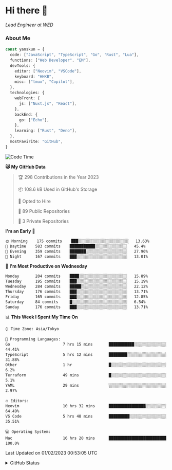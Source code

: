 # Hi there&nbsp;:wave:

_Lead Engineer at [WED](https://github.com/wedinc)_

### About Me

```ts
const yanskun = {
  code: ["JavaScript", "TypeScript", "Go", "Rust", "Lua"],
  functions: ["Web Developer", "EM"],
  devTools: {
    editor: ["Neovim", "VSCode"],
    keyboard: "HHKB",
    misc: ["tmux", "Copilot"],
  },
  technologies: {
    webFront: {
      js: ["Nuxt.js", "React"],
    },
    backEnd: {
      go: ["Echo"],
    },
    learning: ["Rust", "Deno"],
  },
  mostFavirite: "GitHub",
}
```

<!--START_SECTION:waka-->
![Code Time](http://img.shields.io/badge/Code%20Time-145%20hrs%2024%20mins-blue)

**🐱 My GitHub Data** 

> 🏆 298 Contributions in the Year 2023
 > 
> 📦 108.6 kB Used in GitHub's Storage 
 > 
> 💼 Opted to Hire
 > 
> 📜 89 Public Repositories 
 > 
> 🔑 3 Private Repositories  
 > 
**I'm an Early 🐤** 

```text
🌞 Morning    175 commits    ███░░░░░░░░░░░░░░░░░░░░░░   13.63% 
🌆 Daytime    583 commits    ███████████░░░░░░░░░░░░░░   45.4% 
🌃 Evening    359 commits    ███████░░░░░░░░░░░░░░░░░░   27.96% 
🌙 Night      167 commits    ███░░░░░░░░░░░░░░░░░░░░░░   13.01%

```
📅 **I'm Most Productive on Wednesday** 

```text
Monday       204 commits    ████░░░░░░░░░░░░░░░░░░░░░   15.89% 
Tuesday      195 commits    ███░░░░░░░░░░░░░░░░░░░░░░   15.19% 
Wednesday    284 commits    █████░░░░░░░░░░░░░░░░░░░░   22.12% 
Thursday     176 commits    ███░░░░░░░░░░░░░░░░░░░░░░   13.71% 
Friday       165 commits    ███░░░░░░░░░░░░░░░░░░░░░░   12.85% 
Saturday     84 commits     █░░░░░░░░░░░░░░░░░░░░░░░░   6.54% 
Sunday       176 commits    ███░░░░░░░░░░░░░░░░░░░░░░   13.71%

```


📊 **This Week I Spent My Time On** 

```text
⌚︎ Time Zone: Asia/Tokyo

💬 Programming Languages: 
Go                       7 hrs 15 mins       ███████████░░░░░░░░░░░░░░   44.41% 
TypeScript               5 hrs 12 mins       ████████░░░░░░░░░░░░░░░░░   31.88% 
Other                    1 hr                █░░░░░░░░░░░░░░░░░░░░░░░░   6.2% 
Terraform                49 mins             █░░░░░░░░░░░░░░░░░░░░░░░░   5.1% 
YAML                     29 mins             ░░░░░░░░░░░░░░░░░░░░░░░░░   2.97%

🔥 Editors: 
Neovim                   10 hrs 32 mins      ████████████████░░░░░░░░░   64.49% 
VS Code                  5 hrs 48 mins       █████████░░░░░░░░░░░░░░░░   35.51%

💻 Operating System: 
Mac                      16 hrs 20 mins      █████████████████████████   100.0%

```


 Last Updated on 01/02/2023 00:53:05 UTC
<!--END_SECTION:waka-->

<details>
<summary>GitHub Status</summary>
<picture>
  <source media="(prefers-color-scheme: dark)" srcset="https://raw.githubusercontent.com/yanskun/yanskun/master/profile-summary-card-output/nord_dark/0-profile-details.svg">
 <img src="https://raw.githubusercontent.com/yanskun/yanskun/master/profile-summary-card-output/default/0-profile-details.svg">
</picture>
<br>
<picture>
  <source media="(prefers-color-scheme: dark)" srcset="https://raw.githubusercontent.com/yanskun/yanskun/master/profile-summary-card-output/nord_dark/1-repos-per-language.svg">
 <img src="https://raw.githubusercontent.com/yanskun/yanskun/master/profile-summary-card-output/default/1-repos-per-language.svg">
</picture>
<picture>
  <source media="(prefers-color-scheme: dark)" srcset="https://raw.githubusercontent.com/yanskun/yanskun/master/profile-summary-card-output/nord_dark/2-most-commit-language.svg">
 <img src="https://raw.githubusercontent.com/yanskun/yanskun/master/profile-summary-card-output/default/2-most-commit-language.svg">
</picture>
<br>
<picture>
  <source media="(prefers-color-scheme: dark)" srcset="https://raw.githubusercontent.com/yanskun/yanskun/master/profile-summary-card-output/nord_dark/3-stats.svg">
 <img src="https://raw.githubusercontent.com/yanskun/yanskun/master/profile-summary-card-output/default/3-stats.svg">
</picture>
<picture>
  <source media="(prefers-color-scheme: dark)" srcset="https://raw.githubusercontent.com/yanskun/yanskun/master/profile-summary-card-output/nord_dark/4-productive-time.svg">
 <img src="https://raw.githubusercontent.com/yanskun/yanskun/master/profile-summary-card-output/default/4-productive-time.svg">
</picture>
</details>
